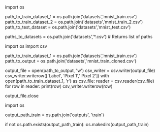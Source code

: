 import os

path_to_train_dataset_1 = os.path.join('datasets','mnist_train.csv')
path_to_train_dataset_2 = os.path.join('datasets','mnist_train_2.csv')
path_to_test_dataset = os.path.join('datasets','mnist_test.csv')

paths_to_datasets = os.path.join('datasets','*.csv') # Returns list of paths


import os
import csv

path_to_train_dataset_1 = os.path.join('datasets','mnist_train.csv')
path_to_output = os.path.join('datasets','mnist_train_cloned.csv')

output_file = open(path_to_output, 'w')
csv_writer = csv.writer(output_file)
csv_writer.writerow(['Label', 'Pixel 1',' Pixel 2'])
with open(path_to_train_dataset_1, 'r') as csv_file:
    reader = csv.reader(csv_file)
    for row in reader:
        print(row)
        csv_writer.writerow(row)

output_file.close


import os

output_path_train = os.path.join('outputs', 'train')

if not os.path.exists(output_path_train):
    os.makedirs(output_path_train)
